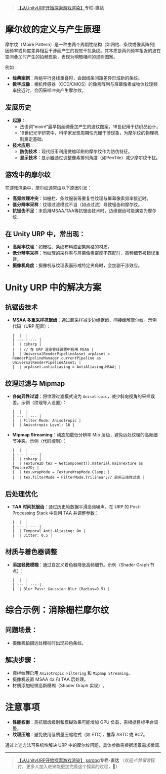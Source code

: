 > [【从UnityURP开始探索游戏渲染】](https://github.com)**专栏-直达**

# **摩尔纹的定义与产生原理**

摩尔纹（Moiré Pattern）是一种由两个周期性结构（如网格、条纹或像素阵列）因频率或角度差异相互干涉而产生的视觉干扰条纹。其本质是两列频率相近的波在空间叠加时产生的拍频现象，表现为明暗相间的规则图案‌。

例如：

* ‌**经典案例**‌：两组平行竖线重叠时，会因线条间距差异形成新的条纹‌。
* ‌**数字成像**‌：相机传感器（CCD/CMOS）的像素阵列与屏幕像素或物体纹理频率接近时，会因采样冲突产生摩尔纹‌。

## **发展历史**

* ‌**起源**‌：
  + 法语词“moiré”最早指丝绸叠加产生的波纹图案，18世纪用于纺织品设计‌。
  + 19世纪光学研究中，科学家发现周期性光栅干涉现象，为摩尔纹的物理机制奠定基础‌。
* ‌**技术应用**‌：
  + ‌**防伪技术**‌：现代纸币利用微缩印刷的摩尔纹作为防伪特征‌。
  + ‌**显示技术**‌：显示器通过调整像素排列角度（如PenTile）减少摩尔纹干扰‌。

## **游戏中的摩尔纹**

在游戏渲染中，摩尔纹通常由以下原因引发：

* ‌**高频纹理冲突**‌：如栅栏、条纹服装等重复性纹理与屏幕像素频率接近时‌。
* ‌**低分辨率采样**‌：纹理过滤模式不当（如点过滤）导致锯齿和摩尔纹‌。
* ‌**抗锯齿不足**‌：未启用MSAA/TAA等抗锯齿技术时，边缘锯齿可能演变为摩尔纹‌.

## 在 Unity URP 中，常出现：

* ‌**高频率纹理**‌：如栅栏、条纹布料或密集网格的材质‌。
* ‌**低分辨率采样**‌：当纹理的采样率与屏幕像素密度不匹配时，高频细节被错误重建‌。
* ‌**摄像机角度**‌：摄像机与纹理表面形成特定夹角时，会加剧干涉效应‌。

# **Unity URP 中的解决方案**

## 抗锯齿技术

* ‌**MSAA 多重采样抗锯齿**‌：通过超采样减少边缘锯齿，间接缓解摩尔纹‌。示例代码（URP 配置）：

  ```
  |  |  |
  | --- | --- |
  |  | csharp |
  |  | // 在 URP 渲染管线设置中启用 MSAA |
  |  | UniversalRenderPipelineAsset urpAsset = RenderPipelineManager.currentPipeline as UniversalRenderPipelineAsset; |
  |  | urpAsset.antialiasing = AntiAliasing.MSAA; |
  ```

## 纹理过滤与 Mipmap

* ‌**各向异性过滤**‌：将纹理过滤模式设为 `Anisotropic`，减少斜向视角的采样误差‌。示例（纹理导入设置）：

  ```
  |  |  |
  | --- | --- |
  |  | Filter Mode: Anisotropic |
  |  | Anisotropic Level: 16 |
  ```
* ‌**Mipmap Streaming**‌：动态加载低分辨率 Mip 层级，避免远处纹理的高频细节冲突‌。示例（代码控制）：

  ```
  |  |  |
  | --- | --- |
  |  | csharp |
  |  | Texture2D tex = GetComponent().material.mainTexture as Texture2D; |
  |  | tex.wrapMode = TextureWrapMode.Clamp; |
  |  | tex.filterMode = FilterMode.Trilinear;// 启用三线性过滤 |
  ```

## 后处理优化

* ‌**TAA 时间抗锯齿**‌：通过历史帧数据平滑高频噪声‌。在 URP 的 Post-Processing Stack 中启用 TAA 并调整参数：

  ```
  |  |  |
  | --- | --- |
  |  | Temporal Anti-Aliasing: On |
  |  | Jitter: 0.5 |
  ```

## 材质与着色器调整

* ‌**添加轻微模糊**‌：通过自定义着色器降低高频细节‌。示例（Shader Graph 节点）：

  ```
  |  |  |
  | --- | --- |
  |  | Blur Pass: Gaussian Blur (Radius=0.5) |
  ```

# **综合示例：消除栅栏摩尔纹**

## ‌**问题场景**‌：

* 摄像机拍摄远处栅栏时出现彩色条纹。

## ‌**解决步骤**‌：

* 栅栏纹理启用 `Anisotropic Filtering` 和 `Mipmap Streaming`‌。
* 摄像机设置 MSAA 4x 和 TAA 后处理‌。
* 材质添加轻微高斯模糊（Shader Graph 实现）‌。

# **注意事项**

* ‌**性能权衡**‌：高抗锯齿级别和模糊效果可能增加 GPU 负载，需根据目标平台调整‌。
* ‌**纹理压缩**‌：避免使用低质量压缩格式（如 ETC），推荐 ASTC 或 BC7‌。

通过上述方法可系统性解决 URP 中的摩尔纹问题，具体参数需根据场景需求微调‌.

---

> [【从UnityURP开始探索游戏渲染】](https://github.com):[ssrdog](https://waling.org)**专栏-直达**
> （欢迎*点赞留言*探讨，更多人加入进来能更加完善这个探索的过程，🙏）
